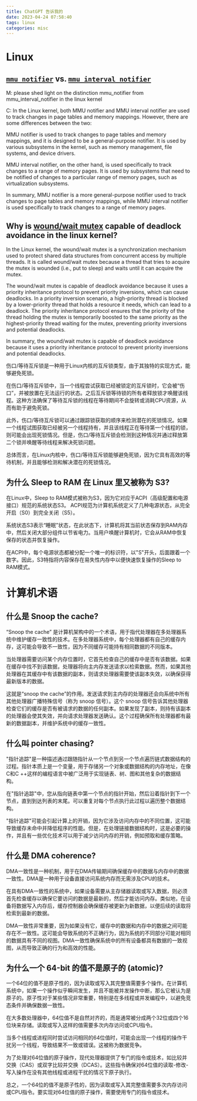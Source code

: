 ```yaml
---
title: ChatGPT 告诉我的
date: 2023-04-24 07:58:40
tags: linux
categories: misc
---
```


# Linux

## [`mmu_notifier`](https://elixir.bootlin.com/linux/v6.3-rc6/source/include/linux/mmu_notifier.h#L237) vs. [`mmu_interval_notifier`](https://elixir.bootlin.com/linux/v6.3-rc6/source/include/linux/mmu_notifier.h#L257) 

M: please shed light on the distinction mmu_notifier from mmu_interval_notifier in the linux kernel

C: In the Linux kernel, both MMU notifier and MMU interval notifier are used to track changes in page tables and memory mappings. However, there are some differences between the two:

MMU notifier is used to track changes to page tables and memory mappings, and it is designed to be a general-purpose notifier. It is used by various subsystems in the kernel, such as memory management, file systems, and device drivers.

MMU interval notifier, on the other hand, is used specifically to track changes to a range of memory pages. It is used by subsystems that need to be notified of changes to a particular range of memory pages, such as virtualization subsystems.

In summary, MMU notifier is a more general-purpose notifier used to track changes to page tables and memory mappings, while MMU interval notifier is used specifically to track changes to a range of memory pages.

<!--more-->


## Why is [wound/wait mutex](https://elixir.bootlin.com/linux/v6.3-rc6/source/include/linux/ww_mutex.h#L47) capable of deadlock avoidance in the linux kernel?

In the Linux kernel, the wound/wait mutex is a synchronization mechanism used to protect shared data structures from concurrent access by multiple threads. It is called wound/wait mutex because a thread that tries to acquire the mutex is wounded (i.e., put to sleep) and waits until it can acquire the mutex.

The wound/wait mutex is capable of deadlock avoidance because it uses a priority inheritance protocol to prevent priority inversions, which can cause deadlocks. In a priority inversion scenario, a high-priority thread is blocked by a lower-priority thread that holds a resource it needs, which can lead to a deadlock. The priority inheritance protocol ensures that the priority of the thread holding the mutex is temporarily boosted to the same priority as the highest-priority thread waiting for the mutex, preventing priority inversions and potential deadlocks.

In summary, the wound/wait mutex is capable of deadlock avoidance because it uses a priority inheritance protocol to prevent priority inversions and potential deadlocks.

伤口/等待互斥锁是一种用于Linux内核的互斥锁类型，由于其独特的实现方式，能够避免死锁。

在伤口/等待互斥锁中，当一个线程尝试获取已经被锁定的互斥锁时，它会被“伤口”，并被放置在无法运行的状态。之后互斥锁等待锁的所有者释放锁才唤醒该线程。这种方法确保了等待互斥锁的线程在等待期间不会旋转或消耗CPU资源，从而有助于避免死锁。

此外，伤口/等待互斥锁可以通过跟踪锁获取的顺序来检测潜在的死锁情况。如果一个线程试图获取已经被另一个线程持有，并且该线程正在等待第一个线程的锁，则可能会出现死锁情况。但是，伤口/等待互斥锁会检测到这种情况并通过释放第二个锁并唤醒等待线程来解决死锁问题。

总体而言，在Linux内核中，伤口/等待互斥锁能够避免死锁，因为它具有高效的等待机制，并且能够检测和解决潜在的死锁情况。

## 为什么 Sleep to RAM 在 Linux 里又被称为 S3?

在Linux中，Sleep to RAM模式被称为S3，因为它对应于ACPI（高级配置和电源接口）规范的系统状态S3。 ACPI规范为计算机系统定义了几种电源状态，从完全开启（S0）到完全关闭（S5）。

系统状态S3表示“睡眠”状态，在此状态下，计算机将其当前状态保存到RAM内存中，然后关闭大部分组件以节省电力。当用户唤醒计算机时，它会从RAM中恢复保存的状态并恢复操作。

在ACPI中，每个电源状态都被分配一个唯一的标识符，以"S"开头，后面跟着一个数字。因此，S3特指将内容保存在易失性内存中以便快速恢复操作的Sleep to RAM模式。

# 计算机术语

## 什么是 Snoop the cache?

“Snoop the cache” 是计算机架构中的一个术语，用于指代处理器在多处理器系统中维护缓存一致性的技术。在多处理器系统中，每个处理器都有自己的缓存内存，这可能会导致不一致性，因为不同缓存可能持有相同数据的不同版本。

当处理器需要访问某个内存位置时，它首先检查自己的缓存中是否有该数据。如果在缓存中找不到该数据，处理器将向主内存发送请求以检索数据。然而，如果其他处理器在其缓存中有该数据的副本，则请求处理器需要使该副本失效，以确保获得最新版本的数据。

这就是“snoop the cache”的作用。发送请求到主内存的处理器还会向系统中所有其他处理器广播特殊信号（称为 snoop 信号）。这个 snoop 信号告诉其他处理器检查它们的缓存是否有被请求的数据的任何副本。如果发现了副本，则持有该副本的处理器会使其失效，并向请求处理器发送确认。这个过程确保所有处理器都有最新的数据副本，并维护系统中的缓存一致性。

## 什么叫 pointer chasing?

"指针追踪"是一种描述通过跟随指针从一个节点到另一个节点遍历链式数据结构的过程。指针本质上是一个变量，用于存储另一个对象或数据结构的内存地址，在像C和C ++这样的编程语言中被广泛用于实现链表、树、图和其他复杂的数据结构。

在"指针追踪"中，您从指向链表中第一个节点的指针开始，然后沿着指针到下一个节点，直到到达列表的末尾。可以重复对每个节点执行此过程以遍历整个数据结构。

"指针追踪"可能会引起计算上的开销，因为它涉及访问内存中的不同位置，这可能导致缓存未命中并降低程序的性能。但是，在处理链接数据结构时，这是必要的操作，并且有一些优化技术可以用于减少访问内存的开销，例如预取和缓存策略。

## 什么是 DMA coherence?

DMA一致性是一种机制，用于在DMA传输期间确保缓存中的数据与内存中的数据一致性。DMA是一种用于设备直接访问系统内存而无需涉及CPU的技术。

在具有DMA一致性的系统中，如果设备需要从主存储器读取或写入数据，则必须首先检查缓存以确保它要访问的数据是最新的，然后才能访问内存。类似地，在设备将数据写入内存后，缓存控制器会确保缓存被更新为新数据，以便后续的读取将检索到最新的数据。

DMA一致性非常重要，因为如果没有它，缓存中的数据和内存中的数据之间可能存在不一致性。这可能会导致系统的不正确行为，因为系统的不同部分可能对相同的数据具有不同的视图。DMA一致性确保系统中的所有设备都具有数据的一致视图，从而导致正确的行为和高效的性能。

## 为什么一个 64-bit 的值不是原子的 (atomic)?

一个64位的值不是原子性的，因为读取或写入其完整值需要多个操作。在计算机系统中，如果一个操作似乎瞬间发生，并且不能被并发操作中断，那么它被认为是原子的。原子性对于某些情况非常重要，特别是在多线程或并发编程中，以避免竞态条件并确保数据一致性。

在大多数处理器中，64位值不是自然对齐的，而是通常被分成两个32位或四个16位块来存储。读取或写入这样的值需要多次内存访问或CPU指令。

当多个线程或进程同时尝试访问相同的64位值时，可能会出现一个线程的操作干扰另一个线程，导致结果不一致或错误。这被称为数据竞争。

为了处理对64位值的原子操作，现代处理器提供了专门的指令或技术，如比较并交换（CAS）或双字比较并交换（DCAS）。这些指令确保对64位值的读取-修改-写入操作在没有其他线程或进程干扰的情况下原子执行。

总之，一个64位的值不是原子性的，因为读取或写入其完整值需要多次内存访问或CPU指令。要实现对64位值的原子操作，需要使用专门的指令或技术。
